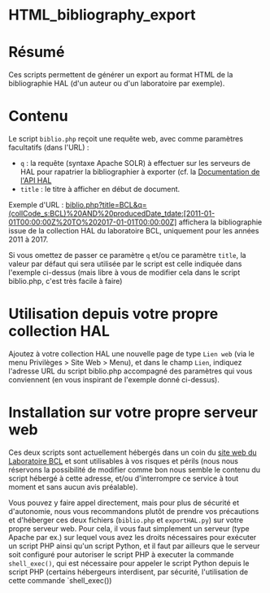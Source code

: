 # HTML_bibliography_export #

# Résumé #

Ces scripts permettent de générer un export au format HTML de la bibliographie HAL (d'un auteur ou d'un laboratoire par exemple).

# Contenu #

Le script `biblio.php` reçoit une requête web, avec comme paramètres facultatifs (dans l'URL) : 

- `q` : la requête (syntaxe Apache SOLR) à effectuer sur les serveurs de HAL pour rapatrier la bibliographier à exporter (cf. la [Documentation de l'API HAL](https://api.archives-ouvertes.fr/docs/search)
- `title` : le titre à afficher en début de document.

Exemple d'URL : [biblio.php?title=BCL&q=(collCode_s:BCL)%20AND%20producedDate_tdate:[2011-01-01T00:00:00Z%20TO%202017-01-01T00:00:00Z]](https://bcl.unice.fr/hal/biblio.php?title=BCL&q=(collCode_s:BCL)%20AND%20producedDate_tdate:[2011-01-01T00:00:00Z%20TO%202017-01-01T00:00:00Z]) affichera la bibliographie issue de la collection HAL du laboratoire BCL, uniquement pour les années 2011 à 2017.

Si vous omettez de passer ce paramètre `q` et/ou ce paramètre `title`, la valeur par défaut qui sera utilisée par le script est celle indiquée dans l'exemple ci-dessus (mais libre à vous de modifier cela dans le script biblio.php, c'est très facile à faire)

# Utilisation depuis votre propre collection HAL #

Ajoutez à votre collection HAL une nouvelle page de type `Lien web` (via le menu Privilèges > Site Web > Menu), et dans le champ `Lien`, indiquez l'adresse URL du script biblio.php accompagné des paramètres qui vous conviennent (en vous inspirant de l'exemple donné ci-dessus).

# Installation sur votre propre serveur web #

Ces deux scripts sont actuellement hébergés dans un coin du [site web du Laboratoire BCL](https://bcl.cnrs.fr) et sont utilisables à vos risques et périls (nous nous réservons la possibilité de modifier comme bon nous semble le contenu du script hébergé à cette adresse, et/ou d'interrompre ce service à tout moment et sans aucun avis préalable).

Vous pouvez y faire appel directement, mais pour plus de sécurité et d'autonomie, nous vous recommandons plutôt de prendre vos précautions et d'héberger ces deux fichiers (`biblio.php` et `exportHAL.py`) sur votre propre serveur web. Pour cela, il vous faut simplement un serveur (type Apache par ex.) sur lequel vous avez les droits nécessaires pour exécuter un script PHP ainsi qu'un script Python, et il faut par ailleurs que le serveur soit configuré pour autoriser le script PHP à executer la commande `shell_exec()`, qui est nécessaire pour appeler le script Python depuis le script PHP (certains hébergeurs interdisent, par sécurité, l'utilisation de cette commande `shell_exec())